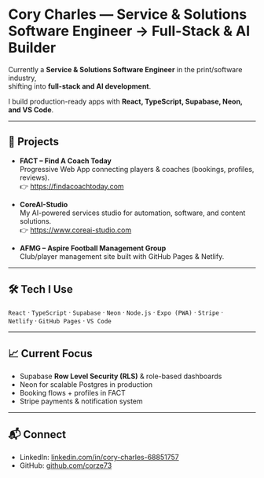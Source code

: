 # Cory Charles — Service & Solutions Software Engineer → Full-Stack & AI Builder

Currently a **Service & Solutions Software Engineer** in the print/software industry,  
shifting into **full-stack and AI development**.  

I build production-ready apps with **React, TypeScript, Supabase, Neon, and VS Code**.

---

## 🚀 Projects
- **FACT – Find A Coach Today**  
  Progressive Web App connecting players & coaches (bookings, profiles, reviews).  
  👉 https://findacoachtoday.com  

- **CoreAI-Studio**  
  My AI-powered services studio for automation, software, and content solutions.  
  👉 https://www.coreai-studio.com  

- **AFMG – Aspire Football Management Group**  
  Club/player management site built with GitHub Pages & Netlify.  

---

## 🛠️ Tech I Use
`React` · `TypeScript` · `Supabase` · `Neon` · `Node.js` · `Expo (PWA)` · `Stripe` ·  
`Netlify` · `GitHub Pages` · `VS Code`

---

## 📈 Current Focus
- Supabase **Row Level Security (RLS)** & role-based dashboards  
- Neon for scalable Postgres in production  
- Booking flows + profiles in FACT  
- Stripe payments & notification system  

---

## 📬 Connect
- LinkedIn: [linkedin.com/in/cory-charles-68851757](https://linkedin.com/in/cory-charles-68851757)  
- GitHub: [github.com/corze73](https://github.com/corze73)
